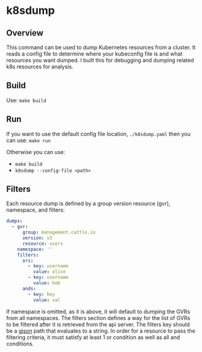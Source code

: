 # k8sdump

## Overview

This command can be used to dump Kubernetes resources from a cluster. It reads a config file to determine where your kubeconfig 
file is and what resources you want dumped. I built this for debugging and dumping related k8s resources for analysis.

## Build

Use: `make build`

## Run

If you want to use the default config file location, `./k8sdump.yaml` then you can use: `make run`

Otherwise you can use: 
- `make build`
- `k8sdump --config-file <path>`

## Filters

Each resource dump is defined by a group version resource (gvr), namespace, and filters:

```yaml
dumps:
  - gvr:
      group: management.cattle.io
      version: v3
      resource: users
    namespace: ''
    filters:
      ors:
        - key: username
          value: alice
        - key: username
          value: bob
      ands:
        - key: key
          value: val
```

If namespace is omitted, as it is above, it will default to dumping the GVRs from all namespaces. The filters section defines 
a way for the list of GVRs to be filtered after it is retrieved from the api server. The filters key should be a [gjson](https://github.com/tidwall/gjson) path
that evaluates to a string. In order for a resource to pass the filtering criteria, it must satisfy at least 1 or condition as well as all and conditions.